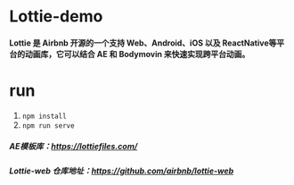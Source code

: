 # Lottie-demo
#### Lottie 是 Airbnb 开源的一个支持 Web、Android、iOS 以及 ReactNative等平台的动画库，它可以结合 AE 和 Bodymovin 来快速实现跨平台动画。
# run
1. `npm install`
2. `npm run serve`

##### AE模板库：https://lottiefiles.com/
##### Lottie-web 仓库地址：https://github.com/airbnb/lottie-web